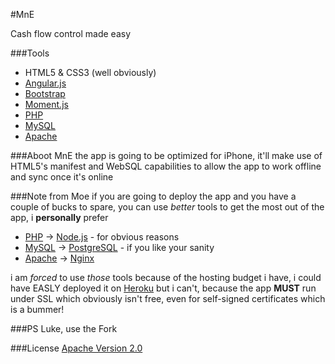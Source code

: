 #MnE

Cash flow control made easy

###Tools
- HTML5 & CSS3 (well obviously)
- [Angular.js](https://angularjs.org)
- [Bootstrap](http://getbootstrap.com)
- [Moment.js](http://momentjs.com)
- [PHP](http://php.net)
- [MySQL](http://www.mysql.com)
- [Apache](http://apache.org)

###Aboot MnE
the app is going to be optimized for iPhone, it'll make use of HTML5's manifest and WebSQL capabilities to allow the app to work offline and sync once it's online

###Note from Moe
if you are going to deploy the app and you have a couple of bucks to spare, you can use *better* tools to get the most out of the app, i **personally** prefer
- [PHP](http://php.net) -> [Node.js](http://nodejs.org) - for obvious reasons
- [MySQL](http://www.mysql.com) -> [PostgreSQL](http://postgresql.org) - if you like your sanity
- [Apache](http://apache.org) -> [Nginx](http://nginx.org)

i am *forced* to use *those* tools because of the hosting budget i have, i could have EASLY deployed it on [Heroku](https://www.heroku.com) but i can't, because the app **MUST** run under SSL which obviously isn't free, even for self-signed certificates which is a bummer!

###PS
Luke, use the Fork

###License
[Apache Version 2.0](http://www.apache.org/licenses/)
